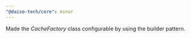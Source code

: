 ```yaml
---
"@daiso-tech/core": minor
---
```


Made the <i>CacheFactory</i> class configurable by using the builder pattern.
